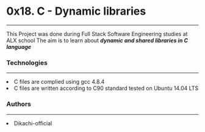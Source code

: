 <h1>0x18. C - Dynamic libraries</h1>
<hr/>
<p>
    This Project was done during Full Stack Software Engineering studies at ALX school The aim is to learn about <strong><i>dynamic and shared libraries in C language</i></strong>
</p>
<h3>Technologies</h3>
<hr/>
<li>C files are complied using gcc 4.8.4</li>
<li>C files are written according to C90 standard
tested on Ubuntu 14.04 LTS</li>
<h3>Authors</h3>
<hr/>
<li>Dikachi-official</li>
